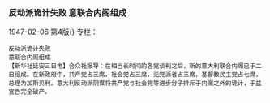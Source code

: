 ### 反动派诡计失败  意联合内阁组成

1947-02-06
第4版()
专栏：

    反动派诡计失败
    意联合内阁组成
    【新华社延安三日电】合众社报导：在相当长时间的各党谈判之后，新的意大利联合内阁已于二日组成。在新政府中，共产党占三席，社会党占三席，无党派者占三席，基督教民主党占七席，总理为加斯贝利。意大利反动派阴谋将共产党与社会党等进步分子排斥于内阁之外的诡计，于兹宣告完全破产。
